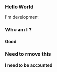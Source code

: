 ### Hello World
I'm development
### Who am I ?
#### Good
### Need to rmove this
#### I need to be accounted
